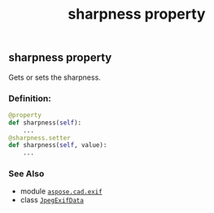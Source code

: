 ﻿---
title: sharpness property
second_title: Aspose.CAD for Python via .NET API References
description: 
type: docs
weight: 1160
url: /python-net/aspose.cad.exif/jpegexifdata/sharpness/
is_root: false
---

## sharpness property


Gets or sets the sharpness.
### Definition:
```python
@property
def sharpness(self):
    ...
@sharpness.setter
def sharpness(self, value):
    ...
```

### See Also
* module [`aspose.cad.exif`](../../)
* class [`JpegExifData`](/cad/python-net/aspose.cad.exif/jpegexifdata)
